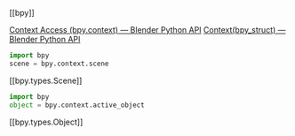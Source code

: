 [[bpy]]

[Context Access (bpy.context) — Blender Python API](https://docs.blender.org/api/latest/bpy.context.html)
[Context(bpy_struct) — Blender Python API](https://docs.blender.org/api/current/bpy.types.Context.html)

```python
import bpy
scene = bpy.context.scene
```

[[bpy.types.Scene]]

```python
import bpy
object = bpy.context.active_object
```

[[bpy.types.Object]]

